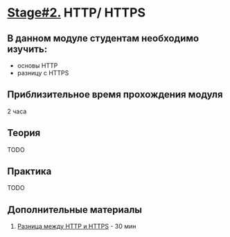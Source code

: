 # [Stage#2.](../../) HTTP/ HTTPS
## В данном модуле студентам необходимо изучить:
- основы HTTP
- разницу с HTTPS

## Приблизительное время прохождения модуля
2 часа

## Теория 
TODO

## Практика 
TODO

## Дополнительные материалы
 1. [Разница между HTTP и HTTPS](https://hostiq.ua/wiki/http-https/) - 30 мин